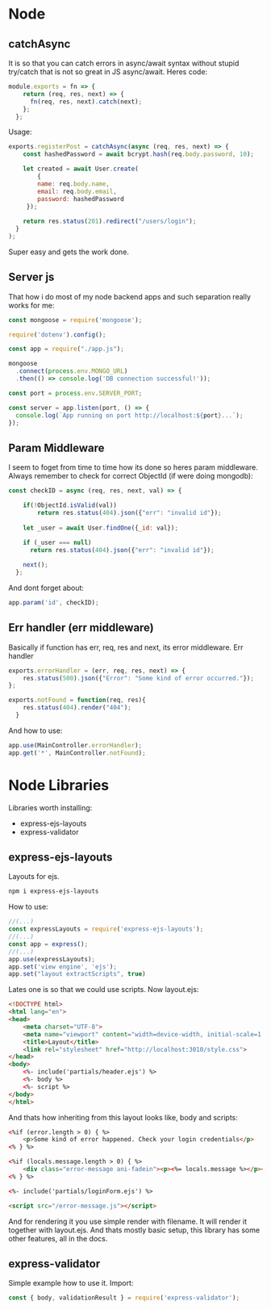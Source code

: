 # Node

## catchAsync
It is so that you can catch errors in async/await syntax without stupid try/catch that is not so great in JS async/await.
Heres code:
```js
module.exports = fn => {
    return (req, res, next) => {
      fn(req, res, next).catch(next);
    };
  };
```
Usage:
```js
exports.registerPost = catchAsync(async (req, res, next) => {
    const hashedPassword = await bcrypt.hash(req.body.password, 10);

    let created = await User.create(
        { 
        name: req.body.name,
        email: req.body.email,
        password: hashedPassword
     });
    
    return res.status(201).redirect("/users/login");
  }
);
```
Super easy and gets the work done.

## Server js
That how i do most of my node backend apps and such separation really works for me:
```js
const mongoose = require('mongoose');

require('dotenv').config();

const app = require("./app.js");

mongoose
  .connect(process.env.MONGO_URL)
  .then(() => console.log('DB connection successful!'));

const port = process.env.SERVER_PORT;

const server = app.listen(port, () => {
  console.log(`App running on port http://localhost:${port}...`);
});
```

## Param Middleware
I seem to foget from time to time how its done so heres param middleware.  
Always remember to check for correct ObjectId (if were doing mongodb):
```js
const checkID = async (req, res, next, val) => {

    if(!ObjectId.isValid(val))
        return res.status(404).json({"err": "invalid id"});
    
    let _user = await User.findOne({_id: val});

    if (_user === null) 
      return res.status(404).json({"err": "invalid id"});
    
    next();
  };
```
And dont forget about:
```js
app.param('id', checkID);
```

## Err handler (err middleware)
Basically if function has err, req, res and next, its error middleware. 
Err handler
```js
exports.errorHandler = (err, req, res, next) => {
    res.status(500).json({"Error": "Some kind of error occurred."});
};

exports.notFound = function(req, res){
    res.status(404).render("404");
  }
```
And how to use:
```js
app.use(MainController.errorHandler);
app.get('*', MainController.notFound);
```

# Node Libraries
Libraries worth installing:
- express-ejs-layouts
- express-validator
## express-ejs-layouts
Layouts for ejs. 
```sh
npm i express-ejs-layouts
```
How to use:
```js
//(...)
const expressLayouts = require('express-ejs-layouts');
//(...)
const app = express();
//(...)
app.use(expressLayouts);
app.set('view engine', 'ejs');
app.set("layout extractScripts", true)
```
Lates one is so that we could use scripts.
Now layout.ejs:
```html
<!DOCTYPE html>
<html lang="en">
<head>
    <meta charset="UTF-8">
    <meta name="viewport" content="width=device-width, initial-scale=1.0">
    <title>Layout</title>
    <link rel="stylesheet" href="http://localhost:3010/style.css">
</head>
<body>
    <%- include('partials/header.ejs') %>
    <%- body %>
    <%- script %>
</body>
</html>
```
And thats how inheriting from this layout looks like, body and scripts:
```html
<%if (error.length > 0) { %>
    <p>Some kind of error happened. Check your login credentials</p>
<% } %>

<%if (locals.message.length > 0) { %>
    <div class="error-message ani-fadein"><p><%= locals.message %></p></div>
<% } %>

<%- include('partials/loginForm.ejs') %>

<script src="/error-message.js"></script>
```
And for rendering it you use simple render with filename. It will render it together with layout.ejs.
And thats mostly basic setup, this library has some other features, all in the docs.

## express-validator
Simple example how to use it. Import:
```js
const { body, validationResult } = require('express-validator');
```